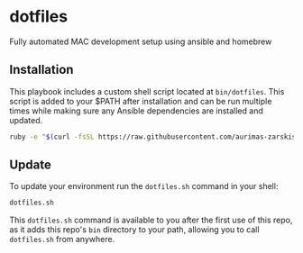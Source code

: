 # dotfiles

Fully automated MAC development setup using ansible and homebrew

## Installation

This playbook includes a custom shell script located at `bin/dotfiles`. This script is added to your $PATH after installation and can be run multiple times while making sure any Ansible dependencies are installed and updated.

```bash
ruby -e "$(curl -fsSL https://raw.githubusercontent.com/aurimas-zarskis/dotfiles/main/bin/dotfiles.sh)"
```

## Update

To update your environment run the `dotfiles.sh` command in your shell:

```bash
dotfiles.sh
```

This `dotfiles.sh` command is available to you after the first use of this repo, as it adds this repo's `bin` directory to your path, allowing you to call `dotfiles.sh` from anywhere.

